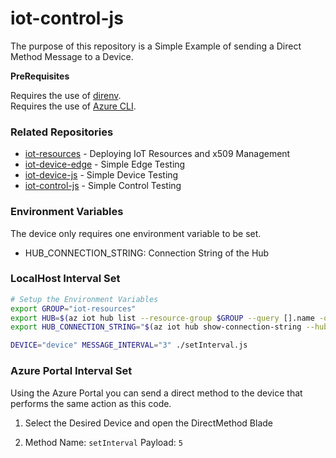 # iot-control-js

The purpose of this repository is a Simple Example of sending a Direct Method Message to a Device. 

__PreRequisites__

Requires the use of [direnv](https://direnv.net/).  
Requires the use of [Azure CLI](https://docs.microsoft.com/en-us/cli/azure/install-azure-cli?view=azure-cli-latest).  

### Related Repositories

- [iot-resources](https://github.com/danielscholl/iot-resources)  - Deploying IoT Resources and x509 Management
- [iot-device-edge](https://github.com/danielscholl/iot-device-edge) - Simple Edge Testing
- [iot-device-js](https://github.com/danielscholl/iot-device-js) - Simple Device Testing
- [iot-control-js](https://github.com/danielscholl/iot-control-js) - Simple Control Testing

### Environment Variables

The device only requires one environment variable to be set.

- HUB_CONNECTION_STRING: Connection String of the Hub

### LocalHost Interval Set

```bash
# Setup the Environment Variables
export GROUP="iot-resources"
export HUB=$(az iot hub list --resource-group $GROUP --query [].name -otsv)
export HUB_CONNECTION_STRING="$(az iot hub show-connection-string --hub-name $HUB -otsv)"

DEVICE="device" MESSAGE_INTERVAL="3" ./setInterval.js 
```

### Azure Portal Interval Set

Using the Azure Portal you can send a direct method to the device that performs the same action as this code.

1. Select the Desired Device and open the DirectMethod Blade

1. Method Name: `setInterval`  Payload: `5`
